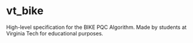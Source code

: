 # vt_bike
High-level specification for the BIKE PQC Algorithm. Made by students at Virginia Tech for educational purposes. 
